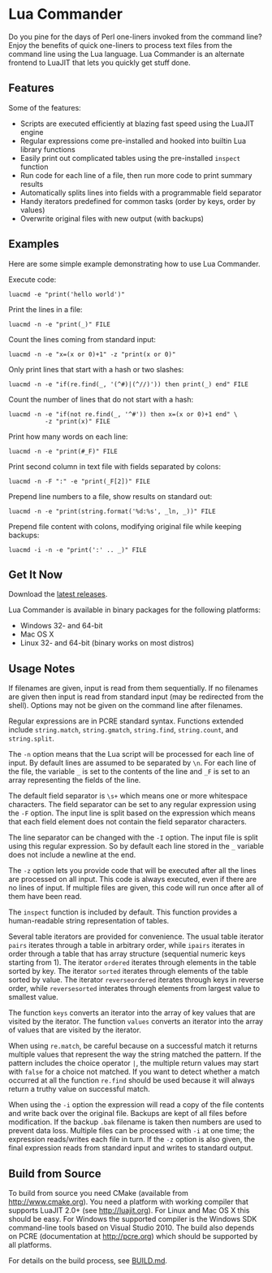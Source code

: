 # Lua Commander

Do you pine for the days of Perl one-liners invoked from the command line?
Enjoy the benefits of quick one-liners to process text files from the
command line using the Lua language. Lua Commander is an alternate frontend
to LuaJIT that lets you quickly get stuff done.

## Features

Some of the features:
* Scripts are executed efficiently at blazing fast speed using the LuaJIT engine
* Regular expressions come pre-installed and hooked into builtin Lua library functions
* Easily print out complicated tables using the pre-installed `inspect` function
* Run code for each line of a file, then run more code to print summary results
* Automatically splits lines into fields with a programmable field separator
* Handy iterators predefined for common tasks (order by keys, order by values)
* Overwrite original files with new output (with backups)

## Examples

Here are some simple example demonstrating how to use Lua Commander.

Execute code:
```
luacmd -e "print('hello world')"
```

Print the lines in a file:
```
luacmd -n -e "print(_)" FILE
```

Count the lines coming from standard input:
```
luacmd -n -e "x=(x or 0)+1" -z "print(x or 0)"
```

Only print lines that start with a hash or two slashes:
```
luacmd -n -e "if(re.find(_, '(^#)|(^//)')) then print(_) end" FILE
```

Count the number of lines that do not start with a hash:
```
luacmd -n -e "if(not re.find(_, '^#')) then x=(x or 0)+1 end" \
          -z "print(x)" FILE
```

Print how many words on each line:
```
luacmd -n -e "print(#_F)" FILE
```

Print second column in text file with fields separated by colons:
```
luacmd -n -F ":" -e "print(_F[2])" FILE
```

Prepend line numbers to a file, show results on standard out:
```
luacmd -n -e "print(string.format('%d:%s', _ln, _))" FILE
```

Prepend file content with colons, modifying original file while keeping
backups:
```
luacmd -i -n -e "print(':' .. _)" FILE
```

## Get It Now

Download the [latest releases](https://github.com/nwhitehead/luacommander/releases/latest).

Lua Commander is available in binary packages for the following platforms:
* Windows 32- and 64-bit
* Mac OS X
* Linux 32- and 64-bit (binary works on most distros)

## Usage Notes

If filenames are given, input is read from them sequentially. If no
filenames are given then input is read from standard input
(may be redirected from the shell). Options may not be given on the
command line after filenames.

Regular expressions are in PCRE standard syntax. Functions extended include
`string.match`, `string.gmatch`, `string.find`, `string.count`, and
`string.split`.

The `-n` option means that the Lua script will be processed for each line
of input. By default lines are assumed to be separated by `\n`. For each
line of the file, the variable `_` is set to the contents of the line
and `_F` is set to an array representing the fields of the line.

The default field separator is `\s+` which means one or more whitespace
characters. The field separator can be set to any regular expression
using the `-F` option. The input line is split based on the expression
which means that each field element does not contain the field separator
characters.

The line separator can be changed with the `-I` option. The input
file is split using this regular expression. So by default each line
stored in the `_` variable does not include a newline at the end.

The `-z` option lets you provide code that will be executed after all the
lines are processed on all input. This code is always executed, even if
there are no lines of input. If multiple files are given, this code will
run once after all of them have been read.

The `inspect` function is included by default. This function provides
a human-readable string representation of tables.

Several table iterators are provided for convenience. The usual table
iterator `pairs` iterates through a table in arbitrary order, while `ipairs`
iterates in order through a table that has array structure (sequential
numeric keys starting from 1). The iterator `ordered` iterates through
elements in the table sorted by key. The iterator `sorted` iterates
through elements of the table sorted by value. The iterator
`reverseordered` iterates through keys in reverse order, while
`reversesorted` interates through elements from largest value to smallest
value.

The function `keys` converts an iterator into the array of key
values that are visited by the iterator. The function `values` converts
an iterator into the array of values that are visited by the iterator.

When using `re.match`, be careful because on a successful match
it returns multiple values that represent the way the string matched
the pattern. If the pattern includes the choice operator `|`, the multiple
return values may start with `false` for a choice not matched. If you
want to detect whether a match occurred at all the function `re.find`
should be used because it will always return a truthy value on successful
match.

When using the `-i` option the expression will read a copy of the file
contents and write back over the original file. Backups are kept of all
files before modification. If the backup `.bak` filename is taken then
numbers are used to prevent data loss. Multiple files can be processed
with `-i` at one time; the expression reads/writes each file in turn.
If the `-z` option is also given, the final expression reads from standard
input and writes to standard output.

## Build from Source

To build from source you need CMake (available from http://www.cmake.org).
You need a platform with working compiler that supports LuaJIT 2.0+
(see http://luajit.org). For Linux and Mac OS X this should
be easy. For Windows the supported compiler is the Windows SDK command-line
tools based on Visual Studio 2010. The build also depends on PCRE
(documentation at http://pcre.org) which should be supported by all platforms.

For details on the build process, see [BUILD.md](BUILD.md).

